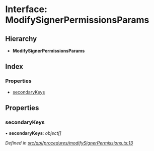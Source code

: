 # Interface: ModifySignerPermissionsParams

## Hierarchy

* **ModifySignerPermissionsParams**

## Index

### Properties

* [secondaryKeys](modifysignerpermissionsparams.md#secondarykeys)

## Properties

###  secondaryKeys

• **secondaryKeys**: *object[]*

*Defined in [src/api/procedures/modifySignerPermissions.ts:13](https://github.com/PolymathNetwork/polymesh-sdk/blob/524b0225/src/api/procedures/modifySignerPermissions.ts#L13)*
